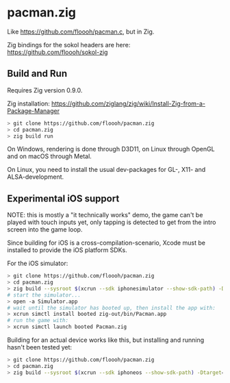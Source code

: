 # pacman.zig
Like https://github.com/floooh/pacman.c, but in Zig.

Zig bindings for the sokol headers are here: https://github.com/floooh/sokol-zig

## Build and Run

Requires Zig version 0.9.0.

Zig installation: https://github.com/ziglang/zig/wiki/Install-Zig-from-a-Package-Manager

```bash
> git clone https://github.com/floooh/pacman.zig
> cd pacman.zig
> zig build run
```

On Windows, rendering is done through D3D11, on Linux through OpenGL and
on macOS through Metal.

On Linux, you need to install the usual dev-packages for GL-, X11- and ALSA-development.

## Experimental iOS support

NOTE: this is mostly a "it technically works" demo, the game can't be played with 
touch inputs yet, only tapping is detected to get from the intro screen into
the game loop.

Since building for iOS is a cross-compilation-scenario, Xcode must be installed to
provide the iOS platform SDKs.

For the iOS simulator:

```bash
> git clone https://github.com/floooh/pacman.zig
> cd pacman.zig
> zig build --sysroot $(xcrun --sdk iphonesimulator --show-sdk-path) -Dtarget=aarch64-ios-simulator
# start the simulator...
> open -a Simulator.app
# wait until the simulator has booted up, then install the app with:
> xcrun simctl install booted zig-out/bin/Pacman.app
# run the game with:
> xcrun simctl launch booted Pacman.zig 
```

Building for an actual device works like this, but installing and running hasn't been tested yet:

```bash
> git clone https://github.com/floooh/pacman.zig
> cd pacman.zig
> zig build --sysroot $(xcrun --sdk iphoneos --show-sdk-path) -Dtarget=aarch64-ios
```

